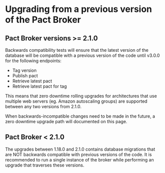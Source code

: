 # Upgrading from a previous version of the Pact Broker

## Pact Broker versions >= 2.1.0

Backwards compatibility tests will ensure that the latest version of the database will be compatible with a previous version of the code until v3.0.0 for the following endpoints:

* Tag version
* Publish pact
* Retrieve latest pact
* Retrieve latest pact for tag

This means that zero downtime rolling upgrades for architectures that use multiple web servers (eg. Amazon autoscaling groups) are supported between any two versions from 2.1.0.

When backwards-incompatible changes need to be made in the future, a zero downtime upgrade path will documented on this page.

## Pact Broker < 2.1.0

The upgrades between 1.18.0 and 2.1.0 contains database migrations that are NOT backwards compatible with previous versions of the code. It is recommended to run a single instance of the broker while performing an upgrade that traverses these versions.